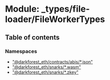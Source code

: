 # Module: \_types/file-loader/FileWorkerTypes

## Table of contents

### Namespaces

- [&quot;@darkforest_eth/contracts/abis/\*.json&quot;](types_file_loader_FileWorkerTypes.__darkforest_eth_contracts_abis___json_.md)
- [&quot;@darkforest_eth/snarks/\*.wasm&quot;](types_file_loader_FileWorkerTypes.__darkforest_eth_snarks___wasm_.md)
- [&quot;@darkforest_eth/snarks/\*.zkey&quot;](types_file_loader_FileWorkerTypes.__darkforest_eth_snarks___zkey_.md)
